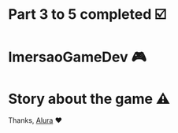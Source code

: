 # Part 3 to 5 completed :ballot_box_with_check:	

# ImersaoGameDev  :video_game: 
	


 # Story about the game :warning:	
 
 


Thanks, [Alura](https://www.alura.com.br/) :heart:
